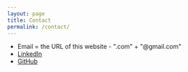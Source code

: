 ```yaml
---
layout: page
title: Contact
permalink: /contact/
---
```


- Email = the URL of this website - ".com" + "@gmail.com"
- <a href="{{ site.social_links.linkedin }}" target="_blank">LinkedIn</a>
- <a href="{{ site.social_links.github }}" target="_blank">GitHub</a>